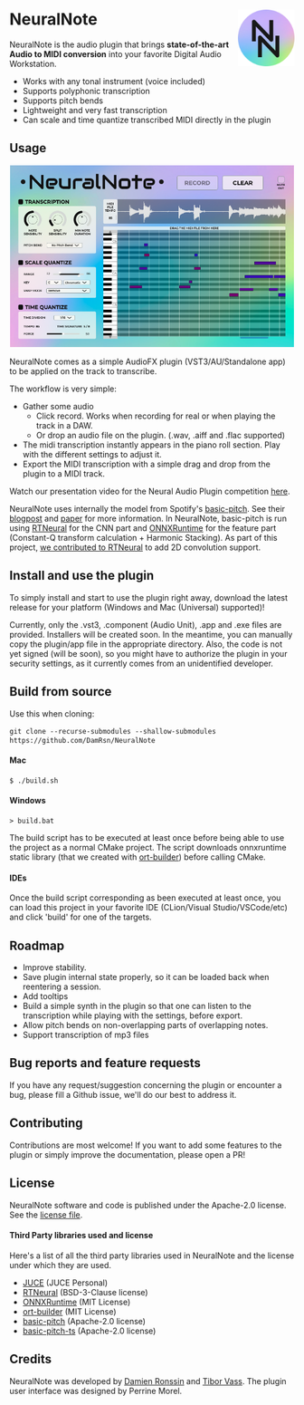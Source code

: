 # NeuralNote <img style="float: right;" src="NeuralNote/Assets/logo.png" width="100" />

NeuralNote is the audio plugin that brings **state-of-the-art Audio to MIDI conversion** into
your favorite Digital Audio Workstation.

- Works with any tonal instrument (voice included)
- Supports polyphonic transcription
- Supports pitch bends
- Lightweight and very fast transcription
- Can scale and time quantize transcribed MIDI directly in the plugin

## Usage

![UI](NeuralNote_UI.png)

NeuralNote comes as a simple AudioFX plugin (VST3/AU/Standalone app) to be applied on the track to transcribe.

The workflow is very simple:

- Gather some audio
    - Click record. Works when recording for real or when playing the track in a DAW.
    - Or drop an audio file on the plugin. (.wav, .aiff and .flac supported)
- The midi transcription instantly appears in the piano roll section. Play with the different settings to adjust it.
- Export the MIDI transcription with a simple drag and drop from the plugin to a MIDI track.

Watch our presentation video for the Neural Audio Plugin
competition [here](https://www.youtube.com/watch?v=6_MC0_aG_DQ).

NeuralNote uses internally the model from Spotify's [basic-pitch](https://github.com/spotify/basic-pitch). See
their [blogpost](https://engineering.atspotify.com/2022/06/meet-basic-pitch/)
and [paper](https://arxiv.org/abs/2203.09893) for more information. In NeuralNote, basic-pitch is run
using [RTNeural](https://github.com/jatinchowdhury18/RTNeural) for the CNN part
and [ONNXRuntime](https://github.com/microsoft/onnxruntime) for the feature part (Constant-Q transform calculation +
Harmonic Stacking).
As part of this project, [we contributed to RTNeural](https://github.com/jatinchowdhury18/RTNeural/pull/89) to add 2D
convolution support.

## Install and use the plugin

To simply install and start to use the plugin right away, download the latest release for your platform (Windows and
Mac (Universal) supported)!

Currently, only the .vst3, .component (Audio Unit), .app and .exe files are provided. Installers will be created soon.
In the meantime, you can manually copy the plugin/app file in the appropriate directory.
Also, the code is not yet signed (will be soon), so you might have to authorize the plugin in your security settings, as
it currently comes from an unidentified developer.

## Build from source

Use this when cloning:

```
git clone --recurse-submodules --shallow-submodules https://github.com/DamRsn/NeuralNote
 ```

#### Mac

```
$ ./build.sh
```

#### Windows

```
> build.bat
```

The build script has to be executed at least once before being able to use the project as a normal CMake project.
The script downloads onnxruntime static library (that we created
with [ort-builder](https://github.com/olilarkin/ort-builder)) before calling CMake.

#### IDEs

Once the build script corresponding as been executed at least once, you can load this project in your favorite IDE
(CLion/Visual Studio/VSCode/etc) and click 'build' for one of the targets.

## Roadmap

- Improve stability.
- Save plugin internal state properly, so it can be loaded back when reentering a session.
- Add tooltips
- Build a simple synth in the plugin so that one can listen to the transcription while playing with the settings, before
  export.
- Allow pitch bends on non-overlapping parts of overlapping notes.
- Support transcription of mp3 files

## Bug reports and feature requests

If you have any request/suggestion concerning the plugin or encounter a bug, please fill a Github issue, we'll
do our best to address it.

## Contributing

Contributions are most welcome! If you want to add some features to the plugin or simply improve the documentation,
please open a PR!

## License

NeuralNote software and code is published under the Apache-2.0 license. See the [license file](LICENSE).

#### Third Party libraries used and license

Here's a list of all the third party libraries used in NeuralNote and the license under which they are used.

- [JUCE](https://juce.com/) (JUCE Personal)
- [RTNeural](https://github.com/jatinchowdhury18/RTNeural) (BSD-3-Clause license)
- [ONNXRuntime](https://github.com/microsoft/onnxruntime) (MIT License)
- [ort-builder](https://github.com/olilarkin/ort-builder) (MIT License)
- [basic-pitch](https://github.com/spotify/basic-pitch) (Apache-2.0 license)
- [basic-pitch-ts](https://github.com/spotify/basic-pitch-ts) (Apache-2.0 license)

## Credits

NeuralNote was developed by [Damien Ronssin](https://github.com/DamRsn) and [Tibor Vass](https://github.com/tiborvass).
The plugin user interface was designed by Perrine Morel.
